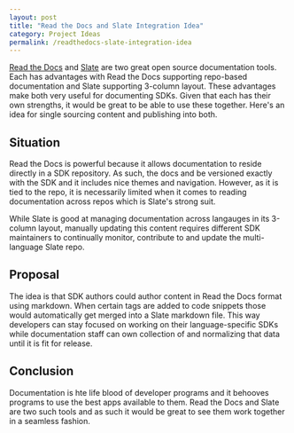 ```yaml
---
layout: post
title: "Read the Docs and Slate Integration Idea"
category: Project Ideas
permalink: /readthedocs-slate-integration-idea
---
```


[Read the Docs](https://readthedocs.org/) and [Slate](https://github.com/tripit/slate) are two great open source documentation tools. Each has advantages with Read the Docs supporting repo-based documentation and Slate supporting 3-column layout. These advantages make both very useful for documenting SDKs. Given that each has their own strengths, it would be great to be able to use these together. Here's an idea for single sourcing content and publishing into both.

<!-- more -->

## Situation

Read the Docs is powerful because it allows documentation to reside directly in a SDK repository. As such, the docs and be versioned exactly with the SDK and it includes nice themes and navigation. However, as it is tied to the repo, it is necessarily limited when it comes to reading documentation across repos which is Slate's strong suit.

While Slate is good at managing documentation across langauges in its 3-column layout, manually updating this content requires different SDK maintainers to continually monitor, contribute to and update the multi-language Slate repo.

## Proposal

The idea is that SDK authors could author content in Read the Docs format using markdown. When certain tags are added to code snippets those would automatically get merged into a Slate markdown file. This way developers can stay focused on working on their language-specific SDKs while documentation staff can own collection of and normalizing that data until it is fit for release.

## Conclusion

Documentation is hte life blood of developer programs and it behooves programs to use the best apps available to them. Read the Docs and Slate are two such tools and as such it would be great to see them work together in a seamless fashion.
